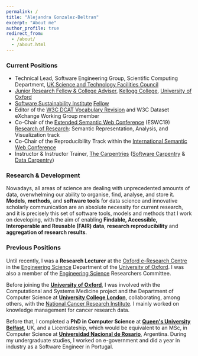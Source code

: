 ```yaml
---
permalink: /
title: "Alejandra Gonzalez-Beltran"
excerpt: "About me"
author_profile: true
redirect_from: 
  - /about/
  - /about.html
---
```

### Current Positions

- Technical Lead, Software Engineering Group, Scientific Computing Department, [UK Science and Technology Facilities Council](https://stfc.ukri.org/)
- [Junior Research Fellow & College Adviser](http://www.kellogg.ox.ac.uk/discover/people/alejandra-gonzalez-beltran/), [Kellogg College](http://kellogg.ox.ac.uk/), [University of Oxford](http://www.ox.ac.uk/)
- [Software Sustainability Institute](http://software.ac.uk/) [Fellow](https://www.software.ac.uk/about/fellows/alejandra-gonzalez-beltran)
- Editor of the [W3C DCAT Vocabulary Revision](http://w3c.github.io/dxwg/dcat/) and W3C Dataset eXchange Working Group member
- Co-Chair of the [Extended Semantic Web Conference](https://2019.eswc-conferences.org) (ESWC19) [Research of Research](https://2019.eswc-conferences.org/call-for-papers-research-of-research-track/): Semantic Representation, Analysis, and Visualization track
- Co-Chair of the Reproducibility Track within the [International Semantic Web Conference](https://iswc2019.semanticweb.org/organizing-committee/) 
- Instructor & Instructor Trainer, [The Carpentries](https://carpentries.org/) ([Software Carpentry](https://software-carpentry.org/) & [Data Carpentry](https://datacarpentry.org/)) 

### Research & Development

Nowadays, all areas of science are dealing with unprecedented amounts of data, overwhelming our ability to organise, find, analyse, and store it. **Models**, **methods**, and **software tools** for data science and innovative scholarly communication are an absolute necessity for current research, and it is precisely this set of software tools, models and methods that I work on developing, with the aim of enabling **Findable, Accessible, Interoperable and Reusable (FAIR) data**,  **research reproducibility** and **aggregation of research results**.
 
 
### Previous Positions 

Until recently, I was a **Research Lecturer** at the  [Oxford e-Research Centre](http://www.oerc.ox.ac.uk/) in the [Engineering Science](https://www.eng.ox.ac.uk) Department of the [University of Oxford](http://www.ox.ac.uk/). I was also a member of the [Engineering Science](http://www.eng.ox.ac.uk/) Researchers Committee. 

Before joining the **[University of Oxford](http://www.ox.ac.uk/)**, I was involved with the Computational and Systems Medicine project and the Department of Computer Science at **[University College London](http://www.ucl.ac.uk)**, collaborating, among others, with the [National Cancer Research Institute](https://www.ncri.org.uk/). I mainly worked on knowledge management for cancer research data. 

Before that, I completed a **PhD in Computer Science** at **[Queen's University Belfast](http://www.qub.ac.uk)**, UK, and a Licentiateship, which would be equivalent to an MSc, in Computer Science at **[Universidad Nacional de Rosario](https://www.unr.edu.ar/)**, Argentina. 
During my undergraduate studies, I worked on e-government and did a year in industry as a Software Engineer in Portugal.


  
